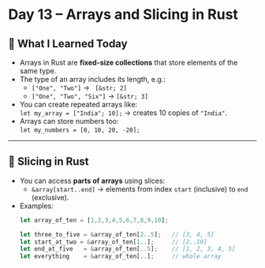 # Day 13 – Arrays and Slicing in Rust

## 📘 What I Learned Today
- Arrays in Rust are **fixed-size collections** that store elements of the same type.  
- The type of an array includes its length, e.g.:
  - `["One", "Two"]` → ` [&str; 2]`
  - `["One", "Two", "Six"]` → `[&str; 3]`
- You can create repeated arrays like:  
  `let my_array = ["India"; 10];` → creates 10 copies of `"India"`.
- Arrays can store numbers too:  
  `let my_numbers = [0, 10, 20, -20];`

---

## 🔪 Slicing in Rust
- You can access **parts of arrays** using slices:  
  - `&array[start..end]` → elements from index `start` (inclusive) to `end` (exclusive).
- Examples:
  ```rust
  let array_of_ten = [1,2,3,4,5,6,7,8,9,10];

  let three_to_five = &array_of_ten[2..5];   // [3, 4, 5]
  let start_at_two = &array_of_ten[1..];     // [2..10]
  let end_at_five   = &array_of_ten[..5];    // [1, 2, 3, 4, 5]
  let everything    = &array_of_ten[..];     // whole array
